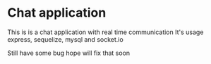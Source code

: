 # Chat application
This is is a chat application with real time communication 
It's usage express, sequelize, mysql and socket.io

Still have some bug hope will fix that soon
